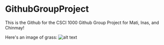 # GithubGroupProject
This is the Github for the CSCI 1000 Github Group Project for Mati, Inas, and Chinmay!

Here's an image of grass:
![alt text](https://jmflandscaping.com/wp-content/uploads/2023/04/grass-menu.jpg "Logo Title Text 1")
